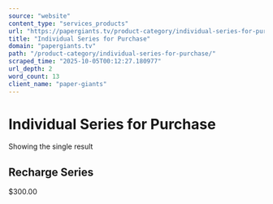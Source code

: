 ```yaml
---
source: "website"
content_type: "services_products"
url: "https://papergiants.tv/product-category/individual-series-for-purchase/"
title: "Individual Series for Purchase"
domain: "papergiants.tv"
path: "/product-category/individual-series-for-purchase/"
scraped_time: "2025-10-05T00:12:27.180977"
url_depth: 2
word_count: 13
client_name: "paper-giants"
---
```


# Individual Series for Purchase

Showing the single result

## Recharge Series

$300.00
